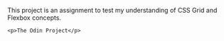 This project is an assignment to test my understanding of CSS Grid and Flexbox concepts.

```<p>The Odin Project</p>```